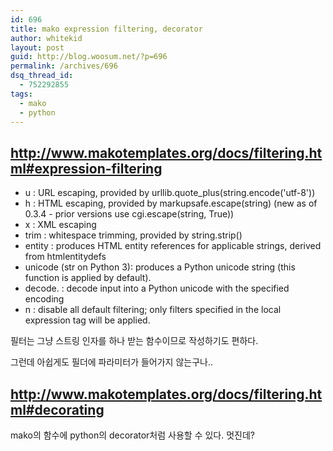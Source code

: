 ```yaml
---
id: 696
title: mako expression filtering, decorator
author: whitekid
layout: post
guid: http://blog.woosum.net/?p=696
permalink: /archives/696
dsq_thread_id:
  - 752292855
tags:
  - mako
  - python
---
```

## http://www.makotemplates.org/docs/filtering.html#expression-filtering

  * u : URL escaping, provided by urllib.quote_plus(string.encode('utf-8'))
  * h : HTML escaping, provided by markupsafe.escape(string) (new as of 0.3.4 - prior versions use cgi.escape(string, True))
  * x : XML escaping
  * trim : whitespace trimming, provided by string.strip()
  * entity : produces HTML entity references for applicable strings, derived from htmlentitydefs
  * unicode (str on Python 3): produces a Python unicode string (this function is applied by default).
  * decode.<some encoding> : decode input into a Python unicode with the specified encoding
  * n : disable all default filtering; only filters specified in the local expression tag will be applied.

필터는 그냥 스트링 인자를 하나 받는 함수이므로 작성하기도 편하다.

그런데 아쉽게도 필더에 파라미터가 들어가지 않는구나..

## http://www.makotemplates.org/docs/filtering.html#decorating

mako의 함수에 python의 decorator처럼 사용할 수 있다. 멋진데?